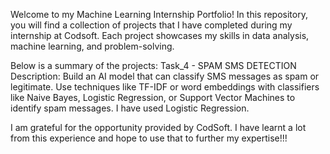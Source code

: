 Welcome to my Machine Learning Internship Portfolio! In this repository, 
you will find a collection of projects that I have completed during my internship at Codsoft. 
Each project showcases my skills in data analysis, machine learning, and problem-solving.

Below is a summary of the projects:
Task_4 - SPAM SMS DETECTION Description: 
Build an AI model that can classify SMS messages as spam or legitimate. 
Use techniques like TF-IDF or word embeddings with classifiers like Naive Bayes, Logistic Regression, or Support Vector Machines to identify spam messages. 
I have used Logistic Regression.

I am grateful for the opportunity provided by CodSoft. I have learnt a lot from this experience and hope to use that to further my expertise!!!
